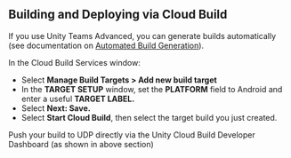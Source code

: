 ## Building and Deploying via Cloud Build

If you use Unity Teams Advanced, you can generate builds automatically (see documentation on [Automated Build Generation](https://docs.unity3d.com/Manual/UnityCloudBuildContinuousIntegration.html)). 

In the Cloud Build Services window:

- Select **Manage Build Targets > Add new build target**
- In the **TARGET SETUP** window, set the **PLATFORM** field to Android and enter a useful **TARGET LABEL.** 
- Select **Next: Save.**
- Select **Start Cloud Build**, then select the target build you just created.

Push your build to UDP directly via the Unity Cloud Build Developer Dashboard (as shown in above section) 

